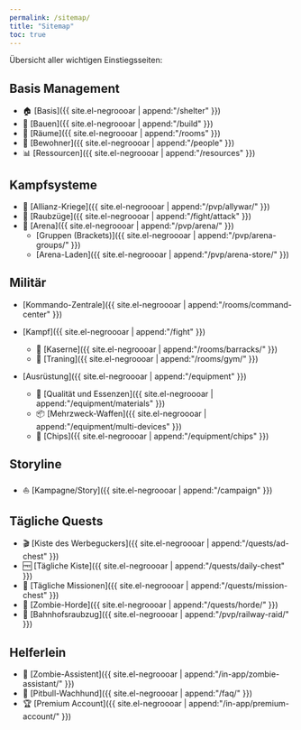 ```yaml
---
permalink: /sitemap/
title: "Sitemap"
toc: true
---
```


Übersicht aller wichtigen Einstiegsseiten:

## Basis Management

* :house: [Basis]({{ site.el-negroooar | append:"/shelter" }})
* :construction: [Bauen]({{ site.el-negroooar | append:"/build" }})
* :door: [Räume]({{ site.el-negroooar | append:"/rooms" }})
* :couple: [Bewohner]({{ site.el-negroooar | append:"/people" }})
* :bar_chart: [Ressourcen]({{ site.el-negroooar | append:"/resources" }})
 
## Kampfsysteme

* :circus_tent: [Allianz-Kriege]({{ site.el-negroooar | append:"/pvp/allywar/" }}) 
* :punch: [Raubzüge]({{ site.el-negroooar | append:"/fight/attack" }}) 
* :crown: [Arena]({{ site.el-negroooar | append:"/pvp/arena/" }}) 
  * [Gruppen (Brackets)]({{ site.el-negroooar | append:"/pvp/arena-groups/" }})
  * [Arena-Laden]({{ site.el-negroooar | append:"/pvp/arena-store/" }})
 
## Militär

* [Kommando-Zentrale]({{ site.el-negroooar | append:"/rooms/command-center" }})
* [Kampf]({{ site.el-negroooar | append:"/fight" }})
  * :european_castle: [Kaserne]({{ site.el-negroooar | append:"/rooms/barracks/" }})
  * :muscle: [Traning]({{ site.el-negroooar | append:"/rooms/gym/" }})

* [Ausrüstung]({{ site.el-negroooar | append:"/equipment" }})
  * :gift_heart: [Qualität und Essenzen]({{ site.el-negroooar | append:"/equipment/materials" }})
  * :package: [Mehrzweck-Waffen]({{ site.el-negroooar | append:"/equipment/multi-devices" }})
  * :name_badge: [Chips]({{ site.el-negroooar | append:"/equipment/chips" }})

## Storyline

* :boat: [Kampagne/Story]({{ site.el-negroooar | append:"/campaign" }})

## Tägliche Quests

* :clapper: [Kiste des Werbeguckers]({{ site.el-negroooar | append:"/quests/ad-chest" }})
* :free: [Tägliche Kiste]({{ site.el-negroooar | append:"/quests/daily-chest" }})
* :twisted_rightwards_arrows: [Tägliche Missionen]({{ site.el-negroooar | append:"/quests/mission-chest" }})
* :japanese_ogre: [Zombie-Horde]({{ site.el-negroooar | append:"/quests/horde/" }})
* :station: [Bahnhofsraubzug]({{ site.el-negroooar | append:"/pvp/railway-raid/" }})

## Helferlein

* :japanese_goblin: [Zombie-Assistent]({{ site.el-negroooar | append:"/in-app/zombie-assistant/" }})
* :dog: [Pitbull-Wachhund]({{ site.el-negroooar | append:"/faq/" }})
* :trophy: [Premium Account]({{ site.el-negroooar | append:"/in-app/premium-account/" }})
